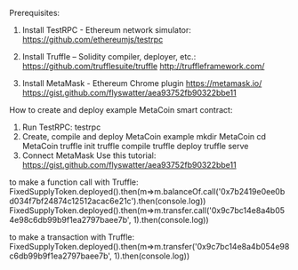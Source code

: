 Prerequisites:

1. Install TestRPC - Ethereum network simulator:
https://github.com/ethereumjs/testrpc

2. Install Truffle – Solidity compiler, deployer, etc.:
https://github.com/trufflesuite/truffle
http://truffleframework.com/

3. Install MetaMask - Ethereum Chrome plugin
https://metamask.io/
https://gist.github.com/flyswatter/aea93752fb90322bbe11


How to create and deploy example MetaCoin smart contract:
1. Run TestRPC:
testrpc
2. Create, compile and deploy MetaCoin example
mkdir MetaCoin
cd MetaCoin
truffle init
truffle compile
truffle deploy
truffle serve
3. Connect MetaMask
Use this tutorial: https://gist.github.com/flyswatter/aea93752fb90322bbe11


to make a function call with Truffle:
FixedSupplyToken.deployed().then(m=>m.balanceOf.call('0x7b2419e0ee0bd034f7bf24874c12512acac6e21c').then(console.log))
FixedSupplyToken.deployed().then(m=>m.transfer.call('0x9c7bc14e8a4b054e98c6db99b9f1ea2797baee7b', 1).then(console.log))

to make a transaction with Truffle:
FixedSupplyToken.deployed().then(m=>m.transfer('0x9c7bc14e8a4b054e98c6db99b9f1ea2797baee7b', 1).then(console.log))
